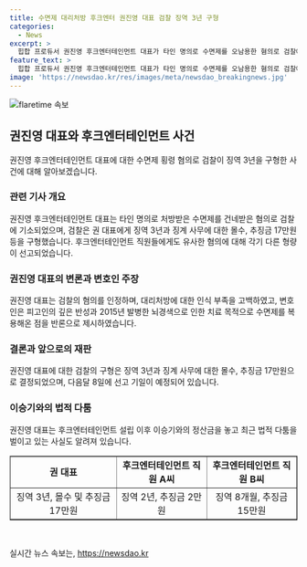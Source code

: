 ```yaml
---
title: 수면제 대리처방 후크엔터 권진영 대표 검찰 징역 3년 구형
categories:
  - News
excerpt: >
  힙합 프로듀서 권진영 후크엔터테인먼트 대표가 타인 명의로 수면제를 오남용한 혐의로 검찰에 기소됐다. 직원들에게 허위 증상으로 수면제를 처방받게 하고 이를 대리로 수수한 것으로 3년의 징역형과 17만원의 추징금이 구형됐다. 권 대표는 변론에서 모든 잘못을 인정하며 깊이 반성하고 있다고 주장했지만, 사건은 다음달에 결론을 보일 예정이다. 이와 관련해 권 대표는 이승기와의 법적 분쟁으로도 주목을 받고 있다.
feature_text: >
  힙합 프로듀서 권진영 후크엔터테인먼트 대표가 타인 명의로 수면제를 오남용한 혐의로 검찰에 기소됐다. 직원들에게 허위 증상으로 수면제를 처방받게 하고 이를 대리로 수수한 것으로 3년의 징역형과 17만원의 추징금이 구형됐다. 권 대표는 변론에서 모든 잘못을 인정하며 깊이 반성하고 있다고 주장했지만, 사건은 다음달에 결론을 보일 예정이다. 이와 관련해 권 대표는 이승기와의 법적 분쟁으로도 주목을 받고 있다.
image: 'https://newsdao.kr/res/images/meta/newsdao_breakingnews.jpg'
---
```


<p><img src="https://newsdao.kr/res/images/meta/newsdao_breakingnews.jpg" alt="flaretime 속보" /></p>

<h2>권진영 대표와 후크엔터테인먼트 사건</h2>

<p data-ke-size="size16">권진영 후크엔터테인먼트 대표에 대한 수면제 횡령 혐의로 검찰이 징역 3년을 구형한 사건에 대해 알아보겠습니다.</p>

<h3>관련 기사 개요</h3>

<p data-ke-size="size16">권진영 후크엔터테인먼트 대표는 타인 명의로 처방받은 수면제를 건네받은 혐의로 검찰에 기소되었으며, 검찰은 권 대표에게 징역 3년과 징계 사무에 대한 몰수, 추징금 17만원 등을 구형했습니다. 후크엔터테인먼트 직원들에게도 유사한 혐의에 대해 각기 다른 형량이 선고되었습니다.</p>

<h3>권진영 대표의 변론과 변호인 주장</h3>

<p data-ke-size="size16">권진영 대표는 검찰의 혐의를 인정하며, 대리처방에 대한 인식 부족을 고백하였고, 변호인은 피고인의 깊은 반성과 2015년 발병한 뇌경색으로 인한 치료 목적으로 수면제를 복용해온 점을 반론으로 제시하였습니다.</p>

<h3>결론과 앞으로의 재판</h3>

<p data-ke-size="size16">권진영 대표에 대한 검찰의 구형은 징역 3년과 징계 사무에 대한 몰수, 추징금 17만원으로 결정되었으며, 다음달 8일에 선고 기일이 예정되어 있습니다.</p>

<h3>이승기와의 법적 다툼</h3>

<p data-ke-size="size16">권진영 대표는 후크엔터테인먼트 설립 이후 이승기와의 정산금을 놓고 최근 법적 다툼을 벌이고 있는 사실도 알려져 있습니다.</p>

<table style="width: 100%;" border="1">
<tbody>
<tr>
<td style="text-align: center; height: 17px;"><b>권 대표</b></td>
<td style="text-align: center; height: 17px;"><b>후크엔터테인먼트 직원 A씨</b></td>
<td style="text-align: center; height: 17px;"><b>후크엔터테인먼트 직원 B씨</b></td>
</tr>
<tr>
<td style="text-align: center; height: 17px;">징역 3년, 몰수 및 추징금 17만원</td>
<td style="text-align: center; height: 17px;">징역 2년, 추징금 2만원</td>
<td style="text-align: center; height: 17px;">징역 8개월, 추징금 15만원</td>
</tr>
</tbody>
</table>

<p data-ke-size="size16">&nbsp;</p>
실시간 뉴스 속보는, <a href="https://newsdao.kr" rel="dofollow">https://newsdao.kr</a>


